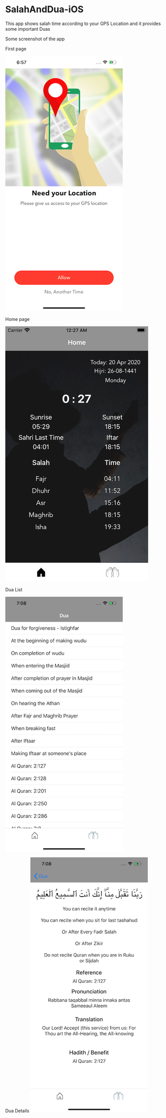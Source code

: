 # SalahAndDua-iOS
This app shows salah time according to your GPS Location and it provides some important Duas

Some screenshot of the app

First page

![](images/loc.png)

Home page

![](images/home.png)

Dua List

![](images/dua.png)

Dua Details
![](images/dua_details.png)
